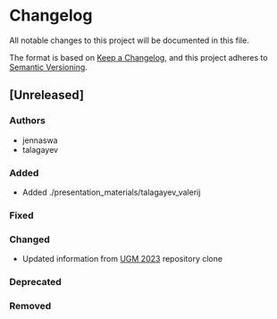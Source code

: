 # Changelog
All notable changes to this project will be documented in this file.

The format is based on [Keep a Changelog](https://keepachangelog.com/en/1.0.0/),
and this project adheres to [Semantic Versioning](https://semver.org/spec/v2.0.0.html).

<!--
The rules for this file:
  * entries are sorted newest-first.
  * summarize sets of changes - don't reproduce every git log comment here.
  * don't ever delete anything.
  * keep the format consistent:
    * do not use tabs but use spaces for formatting
    * 79 char width
    * YYYY-MM-DD date format (following ISO 8601)
  * accompany each entry with github issue/PR number (Issue #xyz)
-->

## [Unreleased]

### Authors
<!-- GitHub usernames of contributors to this release -->
- jennaswa
- talagayev

### Added
<!-- New added features -->
- Added ./presentation_materials/talagayev_valerij

### Fixed
<!-- Bug fixes -->

### Changed
<!-- Changes in existing functionality -->
- Updated information from [UGM 2023](https://github.com/MDAnalysis/UGM2023) repository clone

### Deprecated
<!-- Soon-to-be removed features -->

### Removed
<!-- Removed features -->
